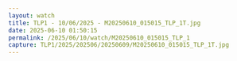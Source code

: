 ```yaml
---
layout: watch
title: TLP1 - 10/06/2025 - M20250610_015015_TLP_1T.jpg
date: 2025-06-10 01:50:15
permalink: /2025/06/10/watch/M20250610_015015_TLP_1
capture: TLP1/2025/202506/20250609/M20250610_015015_TLP_1T.jpg
---
```

